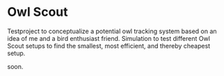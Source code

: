 # Owl Scout
Testproject to conceptualize a potential owl tracking system based on an idea of me and a bird enthusiast friend.
Simulation to test different Owl Scout setups to find the smallest, most efficient, and thereby cheapest setup.

soon.

